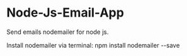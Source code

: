 # Node-Js-Email-App
Send emails nodemailer for node js.

Install nodemailer via terminal:
npm install nodemailer --save

